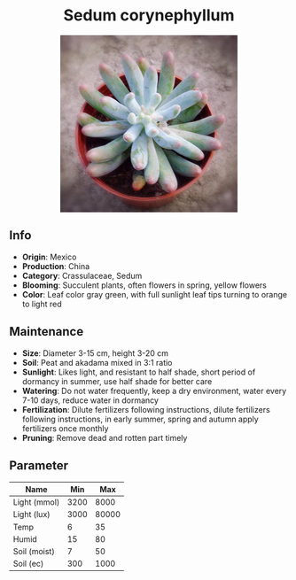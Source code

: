 <h1 align='center'>Sedum corynephyllum</h1>
<p align="center">
    <img 
        align='center'
        width='320'
        src="../images/sedum corynephyllum.png" 
        alt='Sedum corynephyllum' />
</p>

## Info

 - **Origin**: Mexico
 - **Production**: China
 - **Category**: Crassulaceae, Sedum
 - **Blooming**: Succulent plants, often flowers in spring, yellow flowers
 - **Color**: Leaf color gray green, with full sunlight leaf tips turning to orange to light red

## Maintenance

 - **Size**: Diameter 3-15 cm, height 3-20 cm
 - **Soil**: Peat and akadama mixed in 3:1 ratio
 - **Sunlight**: Likes light, and resistant to half shade, short period of dormancy in summer, use half shade for better care
 - **Watering**: Do not water frequently, keep a dry environment, water every 7-10 days, reduce water in dormancy
 - **Fertilization**: Dilute fertilizers following instructions, dilute fertilizers following instructions,  in early summer, spring and autumn apply fertilizers once monthly
 - **Pruning**: Remove dead and rotten part timely

## Parameter

| Name         | Min  | Max   |
|--------------|------|-------|
| Light (mmol) | 3200 | 8000  |
| Light (lux)  | 3000 | 80000 |
| Temp         | 6    | 35    |
| Humid        | 15   | 80    |
| Soil (moist) | 7   | 50    |
| Soil (ec)    | 300  | 1000  |